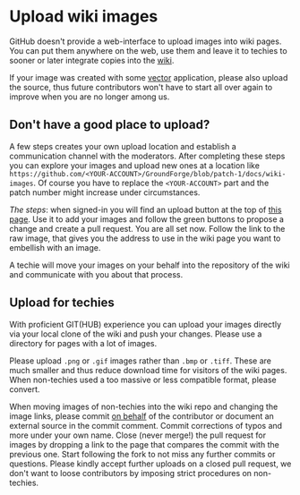 Upload wiki images
==================

GitHub doesn't provide a web-interface to upload images into wiki pages.
You can put them anywhere on the web, use them and leave it to techies
to sooner or later integrate copies into the [wiki](https://github.com/d-bl/GroundForge/wiki).

If your image was created with some [vector] application, please also upload the source,
thus future contributors won't have to start all over again to improve when you are no longer among us.


Don't have a good place to upload?
----------------------------------

A few steps creates your own upload location and establish a communication channel with the moderators.
After completing these steps you can explore your images and upload new ones at a location like
`https://github.com/<YOUR-ACCOUNT>/GroundForge/blob/patch-1/docs/wiki-images`.
Of course you have to replace the `<YOUR-ACCOUNT>` part
and the patch number might increase under circumstances.

_The steps_: when signed-in you will find an upload button at the top of [this page].
Use it to add your images and follow the green buttons to
propose a change and create a pull request. You are all set now.
Follow the link to the raw image, that gives you the address to use in the
wiki page you want to embellish with an image.

A techie will move your images on your behalf into the repository of the wiki
and communicate with you about that process.


Upload for techies
------------------

With proficient GIT(HUB) experience you can upload your images directly
via your local clone of the wiki and push your changes.
Please use a directory for pages with a lot of images.

Please upload `.png` or `.gif` images rather than `.bmp` or `.tiff`.
These are much smaller and thus reduce download time for visitors of the wiki pages.
When non-techies used a too massive or less compatible format, please convert.

When moving images of non-techies into the wiki repo and changing the image links,
please commit [on behalf] of the contributor or document an external source in the commit comment.
Commit corrections of typos and more under your own name.
Close (never merge!) the pull request for images by dropping a link to the page that compares the commit with the previous one.
Start following the fork to not miss any further commits or questions.
Please kindly accept further uploads on a closed pull request,
we don't want to loose contributors by imposing strict procedures on non-techies.

[vector]: https://en.wikipedia.org/wiki/Vector_graphics#/media/File:VectorBitmapExample.svg
[this page]: https://github.com/d-bl/GroundForge/tree/master/wiki-images
[on behalf]: https://stackoverflow.com/questions/18750808/difference-between-author-and-committer-in-git
